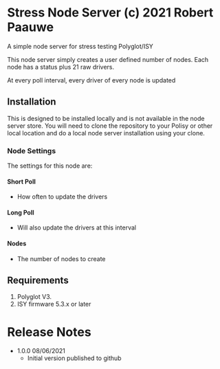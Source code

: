
# Stress Node Server (c) 2021 Robert Paauwe

A simple node server for stress testing Polyglot/ISY

This node server simply creates a user defined number of nodes. Each node
has a status plus 21 raw drivers.

At every poll interval, every driver of every node is updated

## Installation

This is designed to be installed locally and is not available in the 
node server store.  You will need to clone the repository to your Polisy
or other local location and do a local node server installation using your
clone.

### Node Settings
The settings for this node are:

#### Short Poll
   * How often to update the drivers
#### Long Poll
   * Will also update the drivers at this interval

#### Nodes
   * The number of nodes to create


## Requirements

1. Polyglot V3.
2. ISY firmware 5.3.x or later

# Release Notes

- 1.0.0 08/06/2021
   - Initial version published to github
